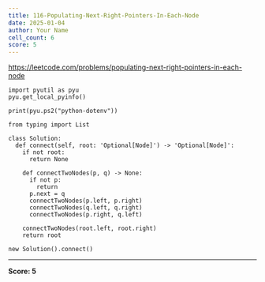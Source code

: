 ```yaml
---
title: 116-Populating-Next-Right-Pointers-In-Each-Node
date: 2025-01-04
author: Your Name
cell_count: 6
score: 5
---
```


https://leetcode.com/problems/populating-next-right-pointers-in-each-node


```
import pyutil as pyu
pyu.get_local_pyinfo()
```


```
print(pyu.ps2("python-dotenv"))
```


```
from typing import List
```


```
class Solution:
  def connect(self, root: 'Optional[Node]') -> 'Optional[Node]':
    if not root:
      return None

    def connectTwoNodes(p, q) -> None:
      if not p:
        return
      p.next = q
      connectTwoNodes(p.left, p.right)
      connectTwoNodes(q.left, q.right)
      connectTwoNodes(p.right, q.left)

    connectTwoNodes(root.left, root.right)
    return root
```


```
new Solution().connect()
```


---
**Score: 5**